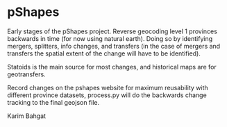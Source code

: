 # pShapes

Early stages of the pShapes project. Reverse geocoding level 1 provinces backwards in time 
(for now using natural earth). Doing so by identifying mergers, splitters, info changes, and transfers
(in the case of mergers and transfers the spatial extent of the change will have to be identified). 

Statoids is the main source for most changes, and historical maps are for geotransfers. 

Record changes on the pshapes website for maximum reusability with different province datasets, 
process.py will do the backwards change tracking to the final geojson file. 

Karim Bahgat